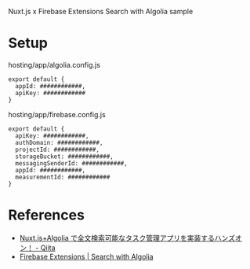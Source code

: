 Nuxt.js x Firebase Extensions Search with Algolia sample

# Setup

hosting/app/algolia.config.js

```
export default {
  appId: ############,
  apiKey: ############
}
```

hosting/app/firebase.config.js

```
export default {
  apiKey: ############,
  authDomain: ############,
  projectId: ############,
  storageBucket: ############,
  messagingSenderId: ############,
  appId: ############,
  measurementId: ############
}
```

# References

- [Nuxt.js+Algolia で全文検索可能なタスク管理アプリを実装するハンズオン！ - Qiita](https://qiita.com/mido_app/items/919839aaf33382d9bc89)
- [Firebase Extensions | Search with Algolia](https://firebase.google.com/products/extensions/firestore-algolia-search)
